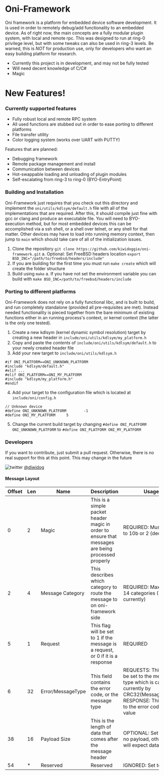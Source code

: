 # Oni-Framework


Oni framework is a platform for embedded device software development. It is used in order to remotely debug/add functionality to an embedded device. As of right now, the main concepts are a fully modular plugin system, with local and remote rpc. This was designed to run at ring-0 privilege level, but with some tweaks can also be used in ring-3 levels. Be warned, this is *NOT* for production use, only for developers who want an easy building platform for research.

  - Currently this project is in development, and may not be fully tested
  - Will need decent knowledge of C/C#
  - Magic

# New Features!

### Currently supported features

  - Fully robust local and remote RPC system
  - All used functions are stubbed out in order to ease porting to different platforms
  - File transfer utility
  - Color logging system (works over UART with PUTTY)

Features that are planned:
  - Debugging framework
  - Remote package management and install
  - Communication between devices
  - Hot-swappable loading and unloading of plugin modules
  - Self-escalating from ring-3 to ring-0 (BYO-EntryPoint)

### Building and Installation

Oni-Framework just requires that you check out this directory and implement the `oni/utils/kdlsym/default.h` file with all of the implementations that are required. After this, it should compile just fine with gcc or clang and produce an executable file. You will need to BYO-execution method, but for most embedded devices this can be accomplished via a ssh shell, or a shell over telnet, or any shell for that matter. Other devices may have to load into running memory context, then jump to `main` which should take care of all of the initialization issues.

1. Clone the repository `git clone https://github.com/kiwidoggie/oni-framework.git`
    a. Optional: Set FreeBSD headers location `export BSD_INC="/path/to/freebsd/headers/include"`
2. If you are building for the first time you must run `make create` which will create the folder structure
3. Build using `make`
    a. If you have not set the environment variable you can build with `make BSD_INC=/path/to/freebsd/headers/include`

### Porting to different platforms
Oni-Framework does not rely on a fully functional libc, and is built to build, and run completely standalone (provided all pre-requisites are met). Instead needed functionality is pieced together from the bare minimum of existing functions either in an running process's context, or kernel context (the latter is the only one tested).

1. Create a new kdlsym (kernel dynamic symbol resolution) target by creating a new header in `include/oni/utils/kdlsym/my_platform.h`
2. Copy and paste the *contents* of `include/oni/utils/kdlsym/default.h` to your newly created header file
3. Add your new target to `include/oni/utils/kdlsym.h`

```
#if ONI_PLATFORM==ONI_UNKNOWN_PLATFORM
#include "kdlsym/default.h"
#elif ...
#elif ONI_PLATFORM==ONI_MY_PLATFORM
#include "kdlsym/my_platform.h"
#endif
```

4. Add your target to the configuration file which is located at `include/oni/config.h`

```
// Unknown device
#define ONI_UNKNOWN_PLATFORM		-1
#define ONI_MY_PLATFORM		5
```

5. Change the current build target by changing 
`#define ONI_PLATFORM ONI_UNKNOWN_PLATFORM` to `#define ONI_PLATFORM ONI_MY_PLATFORM`


### Developers

If you want to contribute, just submit a pull request. Otherwise, there is no real support for this at this point. This may change in the future

![twitter](http://i.imgur.com/tXSoThF.png) [@diwidog](https://twitter.com/diwidog)

#### Message Layout

|Offset	| Len	| Name   | Description   |Usage   |
|-------|-------|---|---|---|
| 0		| 2		| Magic  | This is a simple packet header magic in order to ensure that messages are being processed properly   | REQUIRED: Must be set to 10b or 2 (dec)   |
| 2		| 4		| Message Category  | This describes which category to route the message to on oni-framework side   | REQUIRED: Maximum of 14 categories (5 in use currently)   |
| 5		| 1		| Request   | This flag will be set to 1 if the message is a request, or 0 if it is a response  | REQUIRED   |
| 6		| 32	| Error/MessageType   | This field contains the error code, or the message type  | REQUESTS: This must be set to the message type which is calculated currently by CRC32(MessageName), RESPONSE: This is set to the error code/return value   |
| 38	| 16	| Payload Size   | This is the length of data that comes after the message header  | OPTIONAL: Set to 0 if no payload, otherwise will expect data   |
| 54	| *		| Reserved  | Reserved   | IGNORED: Set to 0   |
